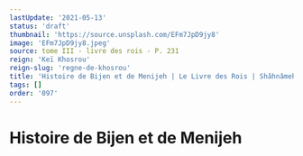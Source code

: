 ```yaml
---
lastUpdate: '2021-05-13'
status: 'draft'
thumbnail: 'https://source.unsplash.com/EFm7JpD9jy8'
image: 'EFm7JpD9jy8.jpeg'
source: tome III - livre des rois - P. 231
reign: 'Keï Khosrou'
reign-slug: 'regne-de-khosrou'
title: 'Histoire de Bijen et de Menijeh | Le Livre des Rois | Shâhnâmeh'
tags: []
order: '097'
---
```


# Histoire de Bijen et de Menijeh 
